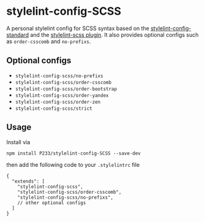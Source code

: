 # stylelint-config-SCSS

A personal stylelint config for SCSS syntax based on the [stylelint-config-standard](https://github.com/stylelint/stylelint-config-standard) and the [stylelint-scss plugin](https://github.com/kristerkari/stylelint-scss). It also provides optional configs such as `order-csscomb` and `no-prefixs`.

## Optional configs

* `stylelint-config-scss/no-prefixs`
* `stylelint-config-scss/order-csscomb`
* `stylelint-config-scss/order-bootstrap`
* `stylelint-config-scss/order-yandex`
* `stylelint-config-scss/order-zen`
* `stylelint-config-scss/strict`

## Usage

Install via

```
npm install P233/stylelint-config-SCSS --save-dev
```

then add the following code to your `.stylelintrc` file

```
{
  "extends": [
    "stylelint-config-scss",
    "stylelint-config-scss/order-csscomb",
    "stylelint-config-scss/no-prefixs",
    // other optional configs
  ]
}
```
